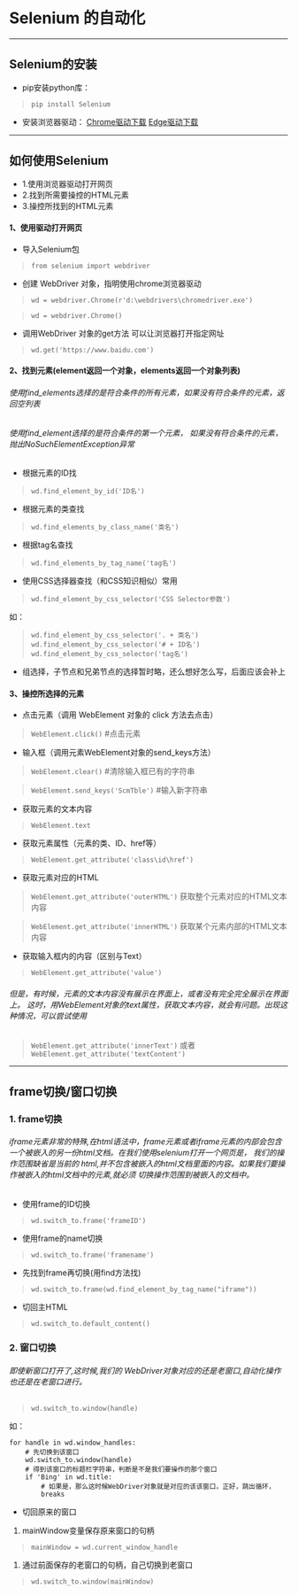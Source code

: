 # Selenium 的自动化 #
***
## Selenium的安装
* pip安装python库：
>`pip install Selenium`
* 安装浏览器驱动：
[Chrome驱动下载](https://chromedriver.storage.googleapis.com/index.html)
[Edge驱动下载](https://developer.microsoft.com/en-us/microsoft-edge/tools/webdriver/)
***
## 如何使用Selenium
* 1.使用浏览器驱动打开网页
* 2.找到所需要操控的HTML元素
*  3.操控所找到的HTML元素
#### 1、使用驱动打开网页
* 导入Selenium包
>`from selenium import webdriver`

* 创建 WebDriver 对象，指明使用chrome浏览器驱动

>`wd = webdriver.Chrome(r'd:\webdrivers\chromedriver.exe')`

>`wd = webdriver.Chrome()`

* 调用WebDriver 对象的get方法 可以让浏览器打开指定网址
>`wd.get('https://www.baidu.com')`

#### 2、找到元素(element返回一个对象，elements返回一个对象列表)
###### 使用find_elements选择的是符合条件的所有元素，如果没有符合条件的元素，返回空列表

###### 使用find_element选择的是符合条件的第一个元素， 如果没有符合条件的元素，抛出NoSuchElementException异常

* 根据元素的ID找
>`wd.find_element_by_id('ID名')`
* 根据元素的类查找
>`wd.find_elements_by_class_name('类名')`
* 根据tag名查找
>`wd.find_elements_by_tag_name('tag名')`
* 使用CSS选择器查找（和CSS知识相似）常用
>`wd.find_element_by_css_selector('CSS Selector参数')`

如：
>`wd.find_element_by_css_selector('. + 类名')`
>`wd.find_element_by_css_selector('# + ID名')`
>`wd.find_element_by_css_selector('tag名')`
* 组选择，子节点和兄弟节点的选择暂时略，还么想好怎么写，后面应该会补上
#### 3、操控所选择的元素
* 点击元素（调用 WebElement 对象的 click 方法去点击）
>`WebElement.click()` #点击元素
* 输入框（调用元素WebElement对象的send_keys方法）
>`WebElement.clear()` #清除输入框已有的字符串

>`WebElement.send_keys('ScmTble')` #输入新字符串
* 获取元素的文本内容
>`WebElement.text`
* 获取元素属性（元素的类、ID、href等）
>`WebElement.get_attribute('class\id\href')`
* 获取元素对应的HTML
>`WebElement.get_attribute('outerHTML')` 获取整个元素对应的HTML文本内容

>`WebElement.get_attribute('innerHTML')` 获取某个元素内部的HTML文本内容
* 获取输入框内的内容（区别与Text）
>`WebElement.get_attribute('value')`

###### 但是，有时候，元素的文本内容没有展示在界面上，或者没有完全完全展示在界面上。 这时，用WebElement对象的text属性，获取文本内容，就会有问题。出现这种情况，可以尝试使用
>`WebElement.get_attribute('innerText')`   或者
`WebElement.get_attribute('textContent')`
***

## frame切换/窗口切换

### 1. frame切换

###### iframe元素非常的特殊,在html语法中，frame元素或者iframe元素的内部会包含一个被嵌入的另一份html文档。在我们使用selenium打开一个网页是， 我们的操作范围缺省是当前的 html,并不包含被嵌入的html文档里面的内容。如果我们要操作被嵌入的html文档中的元素,就必须 切换操作范围到被嵌入的文档中。

* 使用frame的ID切换

> `wd.switch_to.frame('frameID')`

* 使用frame的name切换

> `wd.switch_to.frame('framename')`

* 先找到frame再切换(用find方法找)

> `wd.switch_to.frame(wd.find_element_by_tag_name("iframe"))`

* 切回主HTML

> `wd.switch_to.default_content()`

### 2. 窗口切换
###### 即使新窗口打开了,这时候,我们的 WebDriver对象对应的还是老窗口,自动化操作也还是在老窗口进行。

> `wd.switch_to.window(handle)`

如：

```
for handle in wd.window_handles:
    # 先切换到该窗口
    wd.switch_to.window(handle)
    # 得到该窗口的标题栏字符串，判断是不是我们要操作的那个窗口
    if 'Bing' in wd.title:
        # 如果是，那么这时候WebDriver对象就是对应的该该窗口，正好，跳出循环，
        breaks
```

* 切回原来的窗口

1. mainWindow变量保存原来窗口的句柄

> `mainWindow = wd.current_window_handle`

1. 通过前面保存的老窗口的句柄，自己切换到老窗口
 
> `wd.switch_to.window(mainWindow)`


